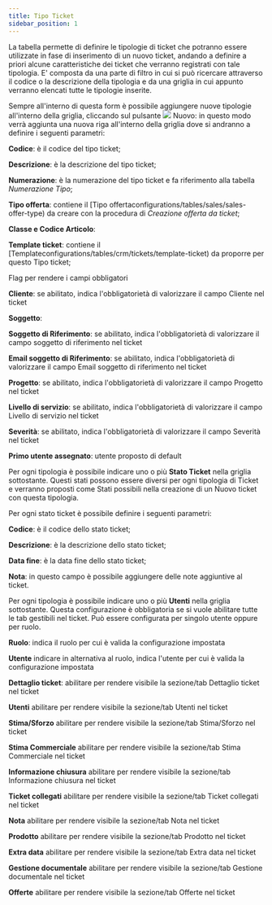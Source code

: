 ```yaml
---
title: Tipo Ticket
sidebar_position: 1
---
```


La tabella permette di definire le tipologie di ticket che potranno essere utilizzate in fase di inserimento di un nuovo ticket, andando a definire a priori alcune caratteristiche dei ticket che verranno registrati con tale tipologia.
E' composta da una parte di filtro in cui si può ricercare attraverso il codice o la descrizione della tipologia e da una griglia in cui appunto verranno elencati tutte le tipologie inserite.

Sempre all'interno di questa form è possibile aggiungere nuove tipologie all'interno della griglia, cliccando sul pulsante ![](/img/neutral/common/new.png) Nuovo: in questo modo verrà aggiunta una nuova riga all'interno della griglia dove si andranno a definire i seguenti parametri:

**Codice**: è il codice del tipo ticket;

**Descrizione**: è la descrizione del tipo ticket;

**Numerazione**: è la numerazione del tipo ticket e fa riferimento alla tabella *Numerazione Tipo*;

**Tipo offerta**: contiene il [Tipo offertaconfigurations/tables/sales/sales-offer-type) da creare con la procedura di *Creazione offerta da ticket*;

**Classe e Codice Articolo**: 

**Template ticket**: contiene il [Templateconfigurations/tables/crm/tickets/template-ticket) da proporre per questo Tipo ticket;   


Flag per rendere i campi obbligatori

**Cliente**: se abilitato, indica l'obbligatorietà di valorizzare il campo Cliente nel ticket

**Soggetto**: 

**Soggetto di Riferimento**: se abilitato, indica l'obbligatorietà di valorizzare il campo soggetto di riferimento nel ticket

**Email soggetto di Riferimento**: se abilitato, indica l'obbligatorietà di valorizzare il campo Email soggetto di riferimento nel ticket

**Progetto**: se abilitato, indica l'obbligatorietà di valorizzare il campo Progetto nel ticket
 
**Livello di servizio**: se abilitato, indica l'obbligatorietà di valorizzare il campo Livello di servizio nel ticket

**Severità**: se abilitato, indica l'obbligatorietà di valorizzare il campo Severità nel ticket

**Primo utente assegnato**: utente proposto di default 

Per ogni tipologia è possibile indicare uno o più **Stato Ticket** nella griglia sottostante. Questi stati possono essere diversi per ogni tipologia di Ticket e verranno proposti come Stati possibili nella creazione di un Nuovo ticket con questa tipologia.   

Per ogni stato ticket è possibile definire i seguenti parametri:

**Codice**: è il codice dello stato ticket;

**Descrizione**: è la descrizione dello stato ticket;

**Data fine**: è la data fine dello stato ticket;

**Nota**: in questo campo è possibile aggiungere delle note aggiuntive al ticket.


Per ogni tipologia è possibile indicare uno o più **Utenti** nella griglia sottostante. Questa configurazione è obbligatoria se si vuole abilitare tutte le tab gestibili nel ticket. Può essere configurata per singolo utente oppure per ruolo. 

**Ruolo**: indica il ruolo per cui è valida la configurazione impostata

**Utente** indicare in alternativa al ruolo, indica l'utente per cui è valida la configurazione impostata

**Dettaglio ticket**: abilitare per rendere visibile la sezione/tab Dettaglio ticket nel ticket

**Utenti** abilitare per rendere visibile la sezione/tab Utenti nel ticket

**Stima/Sforzo** abilitare per rendere visibile la sezione/tab Stima/Sforzo nel ticket

**Stima Commerciale** abilitare per rendere visibile la sezione/tab Stima Commerciale nel ticket

**Informazione chiusura** abilitare per rendere visibile la sezione/tab Informazione chiusura nel ticket

**Ticket collegati** abilitare per rendere visibile la sezione/tab Ticket collegati nel ticket

**Nota** abilitare per rendere visibile la sezione/tab Nota nel ticket

**Prodotto** abilitare per rendere visibile la sezione/tab Prodotto nel ticket

**Extra data** abilitare per rendere visibile la sezione/tab Extra data nel ticket
 
**Gestione documentale** abilitare per rendere visibile la sezione/tab Gestione documentale nel ticket

**Offerte** abilitare per rendere visibile la sezione/tab Offerte nel ticket